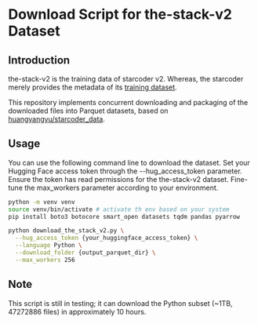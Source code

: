 
# Download Script for the-stack-v2 Dataset
## Introduction
the-stack-v2 is the training data of starcoder v2. Whereas, the starcoder merely provides the metadata of its [training dataset](https://huggingface.co/datasets/bigcode/the-stack-v2).

This repository implements concurrent downloading and packaging of the downloaded files into Parquet datasets, based on [huangyangyu/starcoder_data](https://github.com/huangyangyu/starcoder_data).

## Usage
You can use the following command line to download the dataset. Set your Hugging Face access token through the --hug_access_token parameter. Ensure the token has read permissions for the the-stack-v2 dataset. Fine-tune the max_workers parameter according to your environment.

```bash
python -m venv venv
source venv/bin/activate # activate th env based on your system
pip install boto3 botocore smart_open datasets tqdm pandas pyarrow

python download_the_stack_v2.py \
  --hug_access_token {your_huggingface_access_token} \
  --language Python \
  --download_folder {output_parquet_dir} \
  --max_workers 256
```

## Note
This script is still in testing; it can download the Python subset (~1TB, 47272886 files) in approximately 10 hours.
